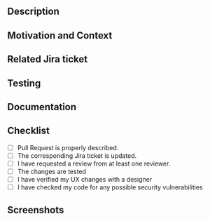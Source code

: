 <!--- Provide a general summary of your changes in the Title above prefixed with jira ticket number -->

## Description
<!--- Describe your changes -->

## Motivation and Context
<!--- Why is this change required? What problem does it solve? -->

## Related Jira ticket
<!--- Is there a Jira ticket for this change, if not - should there be? -->
<!--- If working on a new feature or change, please discuss it in an ticket first -->
<!--- If fixing a bug, there should be an ticket describing it with steps to reproduce -->
<!--- Please link to the ticket here: -->

## Testing
<!--- Step by step instructions on how to test it, including environment setup -->
<!--- Also please describe in detail how you tested your changes. -->
<!--- see how your change affects other areas of the code, etc. -->

## Documentation
<!--- Is the change documented or should it be?, link the relevant wiki/confluence page here. -->

## Checklist
<!--- Go over all the following points, and put an `x` in all the boxes that apply. -->
- [ ] Pull Request is properly described.
- [ ] The corresponding Jira ticket is updated.
- [ ] I have requested a review from at least one reviewer.
- [ ] The changes are tested
- [ ] I have verified my UX changes with a designer
- [ ] I have checked my code for any possible security vulnerabilities

## Screenshots
<!--- If there is a visual element to the PR please share screenshots -->
<!--- Remember the saying "one picture says the same as a 1000 words". -->

 